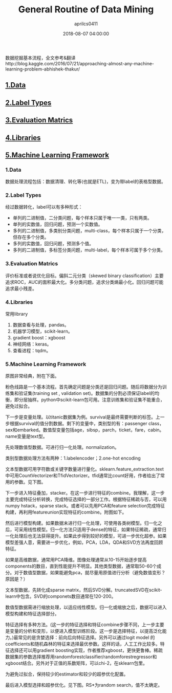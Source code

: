 ﻿---
layout: post
title: General Routine of Data Mining
date: 2018-08-07 04:00:00
tags: basic routine python
author: aprilcs0411
---





   
<p>数据挖掘基本流程，全文参考&翻译 http://blog.kaggle.com/2016/07/21/approaching-almost-any-machine-learning-problem-abhishek-thakur/</p>
<h2 id="heading1"><a href="#basic">1.Data</a></h2>
<h2 id="heading2"><a href="#b2">2.Label Types</a></h2>
<h2 id="heading3"><a href="#b3">3.Evaluation Matrics</a></h2>
<h2 id="heading4"><a href="#b4">4.Libraries</a></h2>
<h2 id="heading5"><a href="#b5">5.Machine Learning Framework</a></h2>





<h3 id="basic" name="basic">1.Data</h3>
<p>数据处理流程包括：数据清理、转化等(也就是ETL)，变为带label的表格型数据。</p>

<h3 id="b2" name="b2">2.Label Types</h3>
<p>经过数据转化，label可以有多种形式：</p>
<ul>
<li>单列的二进制值，二分类问题，每个样本只属于唯一一类，只有两类。</li>
<li>单列的实数值，回归问题，预测一个实数值。</li>
<li>多列的二进制值，多类别分类问题，multi-class，每个样本只属于一个分类，但存在多个分类。</li>
<li>多列的实数值，回归问题，预测多个值。</li>
<li>多列的二进制值，多标签分类问题，multi-label，每个样本可属于多个分类。</li>
</ul>

<h3 id="b3" name="b3">3.Evaluation Matrics</h3>
<p>评价标准或者说优化目标。偏斜二元分类（skewed binary classification）主要追求ROC，AUC的面积最大化。多分类问题，追求分类熵最小化。回归问题可能追求最小残差。</p>

<h3 id="b4" name="b4">4.Libraries</h3>
<p>常用library</p>
<ol>
<li>数据查看与处理，pandas。</li>
<li>机器学习模型，scikit-learn。</li>
<li>gradient boost：xgboost</li>
<li>神经网络：keras。</li>
<li>查看进程：tqdm。</li>
</ol>


<h3 id="b5" name="b5">5.Machine Learning Framework</h3>
<p>原图非常经典，附在下面。</p>
<amp-img src="{{ site.baseurl }}assets/images/p1.png" width="800" height="600" layout="responsive" alt="" class="mb3"></amp-img>
<p>粉色线路是一个基本流程。首先确定问题是分类还是回归问题。随后将数据分为训练集和验证集(training set , validation set)。数据集的分割必须保证label的均衡，即分层抽样。python中scikit-learn包可用。注意训练集和验证集不能重合，避免过拟合。</p>
<p>下一步是变量处理。以titanic数据集为例。survival是最终需要判断的标签。上一步根据survival的值分割数据。剩下的变量中，类别型的有：passenger class，sex和embarked。数值型变量包括age，sibsp，parch，ticket，fare，cabin。name变量是text型。</p>
<p>先处理数值型数据。可进行归一化处理。normalization。</p>
<p>类别型数据处理方法有两种：1.labelencoder；2.one-hot encoding</p>
<p>文本型数据可用字符数或关键字数量进行量化。sklearn.feature_extraction.text中可用CountVectorizer和TfidVectorizer。tfid通常比count好用，作者给出了常用的参数。见下图。</p>
<amp-img src="{{ site.baseurl }}assets/images/p2.png" width="800" height="166" layout="responsive" alt="" class="mb3"></amp-img>
<p>下一步进入特征叠加，stacker。在这一步进行特征的combine。我理解，这一步主要完成特征分析转换，完成特征选择的一部分工作。根据特征稀疏与否，可以用numpy hstack，sparse stack。或者可以先用PCA和feature selection完成特征构建，再利用featureunion实现特征的combine。附图如下。</p>
<amp-img src="{{ site.baseurl }}assets/images/p3.png" width="800" height="228" layout="responsive" alt="" class="mb3"></amp-img>
<p>然后进行模型构建。如果数据未进行归一化处理，可使用各类树模型。归一化之后，可采用线性模型。归一化方法只适用于dense的特征，如果特征稀疏，通常归一化处理后也无法获得提升。如果此步得到较好的模型，可进一步优化超参。如果模型差强人意，需要进一步优化，例如，PCA，LDA，QDA和SVD方法再度回顾特征。</p>
<p>如果是高维数据，通常用PCA降维。图像处理通常从10-15开始逐步提高components的数目，直到性能提升不明显。其他类型数据，通常取50-60个成分。对于数值型数据，如果能避免pca，就尽量用原值进行分析（避免数值变形？原因是？）</p>
<p>文本型数据，先转化成sparse matrix，然后SVD分解。truncatedSVD在scikit-learn中包含。SVD的componets数目通常在120-200。</p>
<p>数值型数据需进行缩放处理，以适应线性模型。归一化或缩放之后，数据可以进入模型构建和特征选择部分。</p>
<p>特征选择有多种方法。(这一步的特征选择和特征combine步骤不同，上一步主要是变量的分析和变形，以便进入模型训练阶段。这一步是选择特征，以提高泛化能力。)最常见的是贪婪选择：前向后向特征选择。另外可以通过logit model 的coefficients和随机森林的特征来选择最优参数。这样的话，人工工作比较多。特征选择还可以用gradient boosting实现，作者推荐xgboost，更快更鲁棒。稀疏数据集的参数选择推荐用randomforestclassifier/randomforestregressor和xgboost结合。另外对于正值的系数矩阵，可以chi-2，在sklearn包里。</p>
<p>为避免过拟合，保持较少的estimator和较少的超参优化配置。</p>
<p>最后进入模型选择和超参优化。见下图。RS*为random search，值不太确定。</p>
<amp-img src="{{ site.baseurl }}assets/images/p4.png" width="785" height="800" layout="responsive" alt="" class="mb3"></amp-img>
